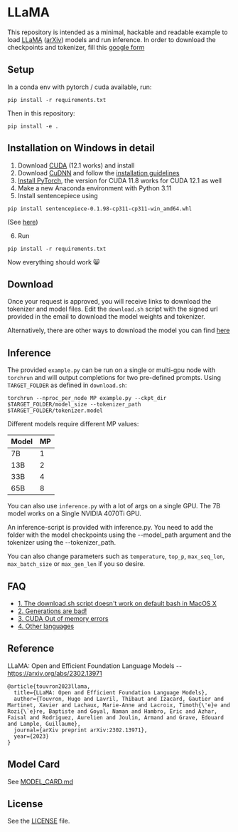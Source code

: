 # LLaMA 

This repository is intended as a minimal, hackable and readable example to load [LLaMA](https://ai.facebook.com/blog/large-language-model-llama-meta-ai/) ([arXiv](https://arxiv.org/abs/2302.13971v1)) models and run inference.
In order to download the checkpoints and tokenizer, fill this [google form](https://forms.gle/jk851eBVbX1m5TAv5)

## Setup

In a conda env with pytorch / cuda available, run:
```
pip install -r requirements.txt
```
Then in this repository:
```
pip install -e .
```

## Installation on Windows in detail
1. Download [CUDA](https://developer.nvidia.com/cuda-downloads) (12.1 works) and install 
2. Download [CuDNN](https://developer.nvidia.com/rdp/cudnn-download) and follow the [installation guidelines](https://docs.nvidia.com/deeplearning/cudnn/install-guide/index.html)
3. [Install PyTorch](https://pytorch.org/get-started/locally/), the version for CUDA 11.8 works for CUDA 12.1 as well
4. Make a new Anaconda environment with Python 3.11
5. Install sentencepiece using 
```
pip install sentencepiece-0.1.98-cp311-cp311-win_amd64.whl
```
(See [here](https://github.com/google/sentencepiece/issues/810))

6. Run
```
pip install -r requirements.txt 
```

Now everything should work 😸

## Download

Once your request is approved, you will receive links to download the tokenizer and model files.
Edit the `download.sh` script with the signed url provided in the email to download the model weights and tokenizer.

Alternatively, there are other ways to download the model you can find [here](https://github.com/facebookresearch/llama/issues/149)

## Inference

The provided `example.py` can be run on a single or multi-gpu node with `torchrun` and will output completions for two pre-defined prompts. Using `TARGET_FOLDER` as defined in `download.sh`:
```
torchrun --nproc_per_node MP example.py --ckpt_dir $TARGET_FOLDER/model_size --tokenizer_path $TARGET_FOLDER/tokenizer.model
```

Different models require different MP values:

|  Model | MP |
|--------|----|
| 7B     | 1  |
| 13B    | 2  |
| 33B    | 4  |
| 65B    | 8  |

You can also use `inference.py` with a lot of args on a single GPU. 
The 7B model works on a Single NVIDIA 4070Ti GPU. 

An inference-script is provided with inference.py. You need to add the folder with the model checkpoints using the --model_path argument and the tokenizer using the --tokenizer_path. 

You can also change parameters such as `temperature`, `top_p`, `max_seq_len`, `max_batch_size` or `max_gen_len` if you so desire.
## FAQ

- [1. The download.sh script doesn't work on default bash in MacOS X](FAQ.md#1)
- [2. Generations are bad!](FAQ.md#2)
- [3. CUDA Out of memory errors](FAQ.md#3)
- [4. Other languages](FAQ.md#4)

## Reference

LLaMA: Open and Efficient Foundation Language Models -- https://arxiv.org/abs/2302.13971

```
@article{touvron2023llama,
  title={LLaMA: Open and Efficient Foundation Language Models},
  author={Touvron, Hugo and Lavril, Thibaut and Izacard, Gautier and Martinet, Xavier and Lachaux, Marie-Anne and Lacroix, Timoth{\'e}e and Rozi{\`e}re, Baptiste and Goyal, Naman and Hambro, Eric and Azhar, Faisal and Rodriguez, Aurelien and Joulin, Armand and Grave, Edouard and Lample, Guillaume},
  journal={arXiv preprint arXiv:2302.13971},
  year={2023}
}
```

## Model Card
See [MODEL_CARD.md](MODEL_CARD.md)

## License
See the [LICENSE](LICENSE) file.
